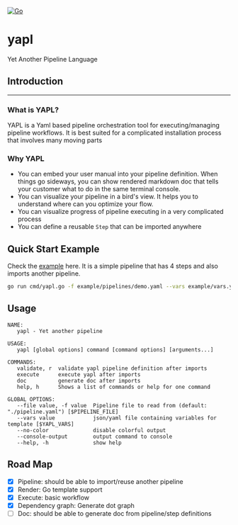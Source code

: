 [![Go](https://github.com/Cray-HPE/yapl/actions/workflows/go.yml/badge.svg)](https://github.com/Cray-HPE/yapl/actions/workflows/go.yml)
# yapl
Yet Another Pipeline Language

## Introduction
----
### What is YAPL?

YAPL is a Yaml based pipeline orchestration tool for executing/managing pipeline workflows. It is best suited for a complicated installation process that involves many moving parts

### Why YAPL

- You can embed your user manual into your pipeline definition. When things go sideways, you can show rendered markdown doc that tells your customer what to do in the same terminal console.
- You can visualize your pipeline in a bird's view. It helps you to understand where can you optimize your flow.
- You can visualize progress of pipeline executing in a very complicated process
- You can define a reusable `Step` that can be imported anywhere

## Quick Start Example

Check the [example](example/pipelines/demo.yaml) here.  It is a simple pipeline that has 4 steps and also imports another pipeline.

```bash
go run cmd/yapl.go -f example/pipelines/demo.yaml --vars example/vars.yaml execute
```

## Usage
```
NAME:
   yapl - Yet another pipeline

USAGE:
   yapl [global options] command [command options] [arguments...]

COMMANDS:
   validate, r  validate yapl pipeline definition after imports
   execute      execute yapl after imports
   doc          generate doc after imports
   help, h      Shows a list of commands or help for one command

GLOBAL OPTIONS:
   --file value, -f value  Pipeline file to read from (default: "./pipeline.yaml") [$PIPELINE_FILE]
   --vars value            json/yaml file containing variables for template [$YAPL_VARS]
   --no-color              disable colorful output
   --console-output        output command to console
   --help, -h              show help
```
## Road Map
- [x] Pipeline: should be able to import/reuse another pipeline
- [x] Render: Go template support
- [x] Execute: basic workflow
- [x] Dependency graph: Generate dot graph
- [ ] Doc: should be able to generate doc from pipeline/step definitions
